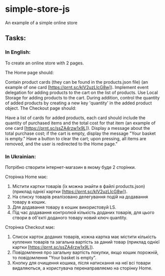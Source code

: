 # simple-store-js

An example of a simple online store

## Tasks:

### In English:

To create an online store with 2 pages.

The Home page should:

Contain product cards (they can be found in the products.json file) (an example of one card [https://prnt.sc/klV2uzLIcG8w]).
Implement event delegation for adding products to the cart on the list of products.
Use Local Storage for adding products to the cart.
During addition, control the quantity of added products by creating a new key 'quantity' in the added product object.
The Checkout page should:

Have a list of cards for added products, each card should include the quantity of purchased items and the total cost for that item (an example of one card [https://prnt.sc/ssZA4rzw1x9L]).
Display a message about the total purchase cost; if the cart is empty, display the message "Your basket is empty."
Have a button to clear the cart; upon pressing, all items are removed, and the user is redirected to the Home page."

### In Ukrainian:

Потрібно створити інтернет-магазин в якому буде 2 сторінки.

Сторінка Home має:

1. Містити картки товарів (їх можна знайти в файлі products.json)
   (приклад однієї картки [https://prnt.sc/klV2uzLIcG8w]).
2. На списку товарів реалізовано делегування подій на додавання товару в кошик.
3. Для додавання товару в кошик використовуй LS.
4. Під час додавання контролюй кількість доданих товарів, для цього створи в об'єкті доданого товару новий ключ quantity.

Сторінка Checkout має:

1. Список карток доданих товарів, кожна картка має містити кількість куплених товарів та загальна вартість за даний товар
   (приклад однієї картки [https://prnt.sc/ssZA4rzw1x9L]).
2. Повідомлення про загальну вартість покупки, якщо кошик порожній, то повідомлення "Your basket is empty".
3. Кнопку для очищення кошика, після натискання на неї всі товари видаляються, а користувача перенаправляємо на сторінку Home.
